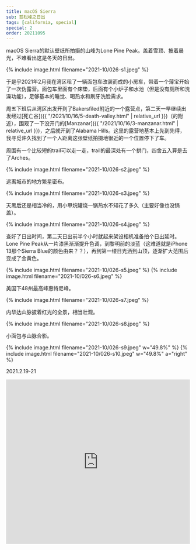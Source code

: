 ```yaml
---
title: macOS Sierra
sub: 孤松峰之日出
tags: [california, special]
special: 2
order: 20211095
---
```


macOS Sierra的默认壁纸所拍摄的山峰为Lone Pine Peak。盖着雪顶、披着晨光，不难看出这是冬天的日出。

{% include image.html filename="2021-10/026-s1.jpeg" %}

于是乎2021年2月我在湾区租了一辆面包车改装而成的小房车，带着一个薄宝开始了一次伪露营。面包车里面有个床垫，后面有个小炉子和水池（但是没有厕所和洗澡功能），足够基本的睡觉、喝热水和刷牙洗脸需求。

周五下班后从湾区出发开到了Bakersfiled附近的一个露营点，第二天一早继续出发经过[死亡谷]({{ "/2021/10/16/5-death-valley.html" | relative_url }})（的附近），围观了一下没开门的[Manzanar]({{ "/2021/10/16/3-manzanar.html" | relative_url }})，之后就开到了Alabama Hills。这里的露营地基本上先到先得，我寻觅许久找到了一个人距离这张壁纸拍摄地很近的一个位置停下了车。

周围有一个比较短的trail可以走一走，trail的最深处有一个拱门，四舍五入算是去了Arches。

{% include image.html filename="2021-10/026-s2.jpeg" %}

远离城市的地方繁星密布。

{% include image.html filename="2021-10/026-s3.jpeg" %}

天黑后还是相当冷的，用小甲烷罐烧一锅热水不知花了多久（主要好像也没锅盖）。

{% include image.html filename="2021-10/026-s4.jpeg" %}

查好了日出时间，第二天日出前半个小时就起来架设相机准备拍个日出延时。Lone Pine Peak从一片漆黑渐渐提升色调，到黎明前的淡蓝（这难道就是iPhone 13那个Sierra Blue的颜色由来？？），再到第一缕日光洒到山顶，逐渐扩大范围后变成了金黄色。

{% include image.html filename="2021-10/026-s5.jpeg" %}
{% include image.html filename="2021-10/026-s6.jpeg" %}

美国下48州最高峰惠特尼峰。

{% include image.html filename="2021-10/026-s7.jpeg" %}

内华达山脉披着红光的全景，相当壮观。

{% include image.html filename="2021-10/026-s8.jpeg" %}

小面包与山脉合影。

{% include image.html filename="2021-10/026-s9.jpeg" w="49.8%" %}
{% include image.html filename="2021-10/026-s10.jpeg" w="49.8%" a="right" %}

2021.2.19-21

<iframe src="https://www.google.com/maps/embed?pb=!1m14!1m8!1m3!1d409962.7194016374!2d-118.1097418!3d36.606313!3m2!1i1024!2i768!4f13.1!3m3!1m2!1s0x80bf8577fd0639cf%3A0xe6a7dbf941346789!2sAlabama%20Hills!5e0!3m2!1sen!2sus!4v1652244192062!5m2!1sen!2sus" width="100%" height="450" style="border:0;" allowfullscreen="" loading="lazy" referrerpolicy="no-referrer-when-downgrade"></iframe>
